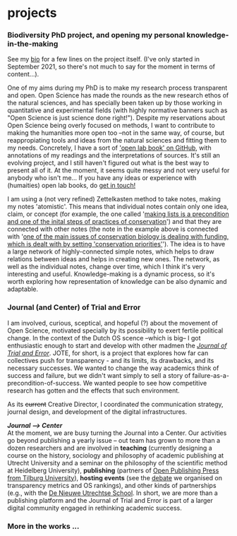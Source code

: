 # projects


### Biodiversity PhD project, and opening my personal knowledge-in-the-making
See my [bio](https://www.oliviodare.com/bio.html#what-im-doing-now) for a few lines on the project itself. (I've only started in September 2021, so there's not much to say for the moment in terms of content...).

One of my aims during my PhD is to make my research process transparent and open. Open Science has made the rounds as the new research ethos of the natural sciences, and has specially been taken up by those working in quantitative and experimental fields (with highly normative banners such as "Open Science is just science done right!"). Despite my reservations about Open Science being overly focused on methods, I want to contribute to making the humanities more open too –not in the same way, of course, but reappropiating tools and ideas from the natural sciences and fitting them to my needs. Concretely, I have a sort of <a href="https://github.com/oliviodare/MakingKnowledge" target="_blank">'open lab book' on GitHub</a>, with annotations of my readings and the interpretations of sources. It's still an evolving project, and I still haven't figured out what is the best way to present all of it. At the moment, it seems quite messy and not very useful for anybody who isn't me... If you have any ideas or experience with (humaities) open lab books, do <a href="https://www.oliviodare.com/#socials-and-getting-in-touch" target="_blank">get in touch!</a>

I am using a (not very refined) Zettelkasten method to take notes, making my notes 'atomistic'. This means that individual notes contain only one idea, claim, or concept (for example, the one called '<a href="https://github.com/oliviodare/MakingKnowledge/blob/main/making%20lists%20is%20a%20precondition%20and%20one%20of%20the%20initial%20steps%20of%20practices%20of%20conservation.md" target="_blank">making lists is a precondition and one of the inital steps of practices of conservation</a>') and that they are connected with other notes (the note in the example above is connected with '<a href="https://github.com/oliviodare/MakingKnowledge/blob/main/one%20of%20the%20main%20issues%20of%20conservation%20biology%20is%20dealing%20with%20funding,%20which%20is%20dealt%20with%20by%20setting%20'conservation%20priorities'.md" target="_blank">one of the main issues of conservation biology is dealing with funding, which is dealt with by setting 'conservation priorities'</a>'). The idea is to have a large network of highly-connected simple notes, which helps to draw relations between ideas and helps in creating new ones. The network, as well as the individual notes, change over time, which I think it's very interesting and useful. Knowledge-making is a dynamic process, so it's worth exploring how representation of knowledge can be also dynamic and adaptable.  


### Journal (and Center) of Trial and Error
I am involved, curious, sceptical, and hopeful (?) about the movement of Open Science, motivated specially by its possibility to exert fertile political change. In the context of the Dutch OS scence –which is big– I got enthusiastic enough to start and develop with other madmen the <a href="https://www.jtrialerror.com/" target="_blank">*Journal of Trial and Error*</a>. JOTE, for short, is a project that explores how far can collectives push for transparency - and its limits, its drawbacks, and its necessary successes. We wanted to change the way academics think of success and failure, but we didn't want simply to sell a story of failure-as-a-precondition-of-success. We wanted people to see how competitive research has gotten and the effects that such environment.

As its ~~current~~ Creative Director, I coordinate*d* the communication strategy, journal design, and development of the digital infrastructures. 

***Journal --> Center***  
At the moment, we are busy turning the Journal into a Center. Our activities go beyond publishing a yearly issue – out team has grown to more than a dozen researchers and are involved in **teaching** (currently designing a course on the history, sociology and philosophy of academic publishing at Utrecht University and a seminar on the philosophy of the scientific method at Heidelberg University), **publishing** (partners of [Open Publishing Press from Tilburg University](https://openpresstiu.pubpub.org/)), **hosting events** (see the [debate](https://www.jtrialerror.com/debate/) we organised on transparency metrics and OS rankings), and other kinds of partnerships (e.g., with the [De Nieuwe Utrechtse School](https://www.jtrialerror.com/collaborations#dnus). In short, we are more than a publishing platform and the Journal of Trial and Error is part of a larger digital community engaged in rethinking academic success.





### More in the works ...